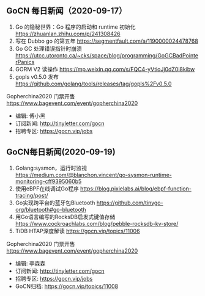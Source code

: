 ## GoCN 每日新闻（2020-09-17）

1. Go 的隐秘世界：Go 程序的启动和 runtime 初始化 https://zhuanlan.zhihu.com/p/241308426
2. 写在 Dubbo go 的第五年 https://segmentfault.com/a/1190000024478768
3. Go GC 处理错误指针时崩溃 https://utcc.utoronto.ca/~cks/space/blog/programming/GoGCBadPointerPanics
4. GORM V2 读操作 https://mp.weixin.qq.com/s/FQC4-yVtioJj0dZ0i8kibw
5. gopls v0.5.0 发布 https://github.com/golang/tools/releases/tag/gopls%2Fv0.5.0

Gopherchina2020 门票开售 https://www.bagevent.com/event/gopherchina2020

* 编辑: 傅小黑 
* 订阅新闻: http://tinyletter.com/gocn
* 招聘专区: https://gocn.vip/jobs



## GoCN每日新闻(2020-09-19)

1. Golang:sysmon，运行时监视 https://medium.com/@blanchon.vincent/go-sysmon-runtime-monitoring-cff9395060b5
2. 使用eBPF在线调试Go程序 https://blog.pixielabs.ai/blog/ebpf-function-tracing/post/
3. Go实现跨平台的蓝牙包Bluetooth https://github.com/tinygo-org/bluetooth#go-bluetooth
4. 用Go语言编写的RocksDB启发式键值存储 https://www.cockroachlabs.com/blog/pebble-rocksdb-kv-store/
5. TiDB HTAP深度解读 https://gocn.vip/topics/11006

Gopherchina2020 门票开售 https://www.bagevent.com/event/gopherchina2020

* 编辑: 李森森
* 订阅新闻: http://tinyletter.com/gocn
* 招聘专区: https://gocn.vip/jobs
* GoCN归档: https://gocn.vip/topics/11008
